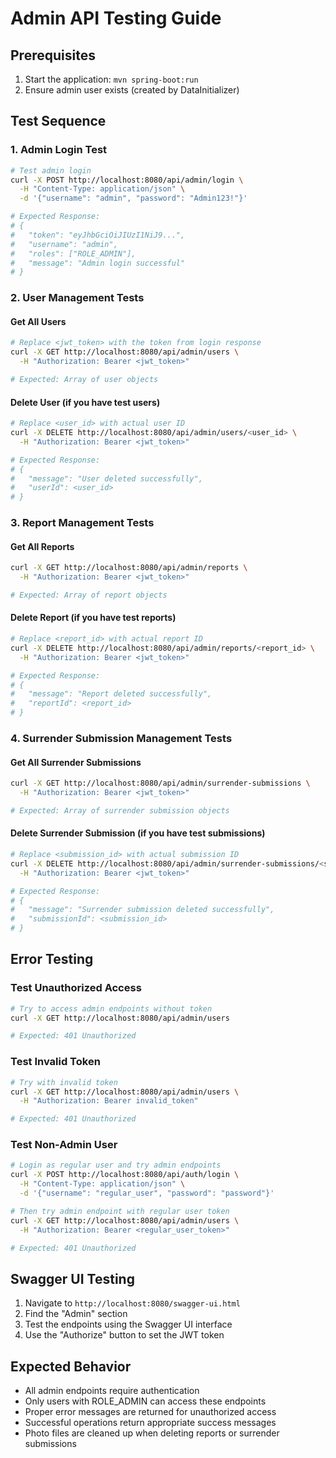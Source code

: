 # Admin API Testing Guide

## Prerequisites
1. Start the application: `mvn spring-boot:run`
2. Ensure admin user exists (created by DataInitializer)

## Test Sequence

### 1. Admin Login Test
```bash
# Test admin login
curl -X POST http://localhost:8080/api/admin/login \
  -H "Content-Type: application/json" \
  -d '{"username": "admin", "password": "Admin123!"}'

# Expected Response:
# {
#   "token": "eyJhbGciOiJIUzI1NiJ9...",
#   "username": "admin",
#   "roles": ["ROLE_ADMIN"],
#   "message": "Admin login successful"
# }
```

### 2. User Management Tests

#### Get All Users
```bash
# Replace <jwt_token> with the token from login response
curl -X GET http://localhost:8080/api/admin/users \
  -H "Authorization: Bearer <jwt_token>"

# Expected: Array of user objects
```

#### Delete User (if you have test users)
```bash
# Replace <user_id> with actual user ID
curl -X DELETE http://localhost:8080/api/admin/users/<user_id> \
  -H "Authorization: Bearer <jwt_token>"

# Expected Response:
# {
#   "message": "User deleted successfully",
#   "userId": <user_id>
# }
```

### 3. Report Management Tests

#### Get All Reports
```bash
curl -X GET http://localhost:8080/api/admin/reports \
  -H "Authorization: Bearer <jwt_token>"

# Expected: Array of report objects
```

#### Delete Report (if you have test reports)
```bash
# Replace <report_id> with actual report ID
curl -X DELETE http://localhost:8080/api/admin/reports/<report_id> \
  -H "Authorization: Bearer <jwt_token>"

# Expected Response:
# {
#   "message": "Report deleted successfully",
#   "reportId": <report_id>
# }
```

### 4. Surrender Submission Management Tests

#### Get All Surrender Submissions
```bash
curl -X GET http://localhost:8080/api/admin/surrender-submissions \
  -H "Authorization: Bearer <jwt_token>"

# Expected: Array of surrender submission objects
```

#### Delete Surrender Submission (if you have test submissions)
```bash
# Replace <submission_id> with actual submission ID
curl -X DELETE http://localhost:8080/api/admin/surrender-submissions/<submission_id> \
  -H "Authorization: Bearer <jwt_token>"

# Expected Response:
# {
#   "message": "Surrender submission deleted successfully",
#   "submissionId": <submission_id>
# }
```

## Error Testing

### Test Unauthorized Access
```bash
# Try to access admin endpoints without token
curl -X GET http://localhost:8080/api/admin/users

# Expected: 401 Unauthorized
```

### Test Invalid Token
```bash
# Try with invalid token
curl -X GET http://localhost:8080/api/admin/users \
  -H "Authorization: Bearer invalid_token"

# Expected: 401 Unauthorized
```

### Test Non-Admin User
```bash
# Login as regular user and try admin endpoints
curl -X POST http://localhost:8080/api/auth/login \
  -H "Content-Type: application/json" \
  -d '{"username": "regular_user", "password": "password"}'

# Then try admin endpoint with regular user token
curl -X GET http://localhost:8080/api/admin/users \
  -H "Authorization: Bearer <regular_user_token>"

# Expected: 401 Unauthorized
```

## Swagger UI Testing
1. Navigate to `http://localhost:8080/swagger-ui.html`
2. Find the "Admin" section
3. Test the endpoints using the Swagger UI interface
4. Use the "Authorize" button to set the JWT token

## Expected Behavior
- All admin endpoints require authentication
- Only users with ROLE_ADMIN can access these endpoints
- Proper error messages are returned for unauthorized access
- Successful operations return appropriate success messages
- Photo files are cleaned up when deleting reports or surrender submissions
